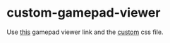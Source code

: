 # custom-gamepad-viewer

Use [this](https://gamepadviewer.com/?p=1&s=8&smeter=1&delay=0) gamepad viewer
link and the [custom](./override.css) css file.
